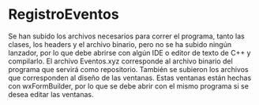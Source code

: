 # RegistroEventos

Se han subido los archivos necesarios para correr el programa, tanto las clases, los headers y el archivo binario, pero no se ha subido ningún lanzador, por lo que debe abrirse con algún IDE o editor de texto de C++ y compilarlo. 
El archivo Eventos.xyz corresponde al archivo binario del programa que servirá como repositorio.
También se subieron los archivos que corresponden al diseño de las ventanas. Estas ventanas están hechas con wxFormBuilder, por lo que se debe abrir con el mismo programa si se desea editar las ventanas.
